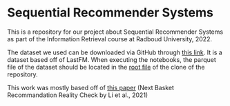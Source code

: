 # Sequential Recommender Systems 
This is a repository for our project about Sequential Recommender Systems as part of the Information Retrieval course at Radboud University, 2022. 

The dataset we used can be downloaded via GitHub through [this link](https://github.com/eifuentes/lastfm-dataset-1K/releases/download/v1.0/lastfm-dataset-1k.snappy.parquet). It is a dataset based off of LastFM.
When executing the notebooks, the parquet file of the dataset should be located in the [root file](https://github.com/zoecrouzet/Sequential-Recommender-Systems) of the clone of the repository.

This work was mostly based off of [this paper](https://arxiv.org/abs/2109.14233) (Next Basket Recommandation Reality Check by Li et al., 2021)
